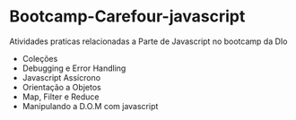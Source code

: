 # Bootcamp-Carefour-javascript
Atividades praticas relacionadas a Parte de Javascript no bootcamp da DIo

* Coleções
* Debugging e Error Handling
* Javascript Assícrono
* Orientação a Objetos
* Map, Filter e Reduce
* Manipulando a D.O.M com javascript
